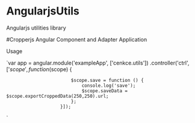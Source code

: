 # AngularjsUtils
Angularjs utilities library

#Cropperjs Angular Component and Adapter Application

Usage

`var app = angular.module('exampleApp', ['cenkce.utils'])
                         .controller('ctrl', ['$scope', function ($scope) {

                            $scope.save = function () {
                                console.log('save');
                                $scope.saveData = $scope.exportCroppedData(250,250).url;
                            };
                        }]);
                        
`

